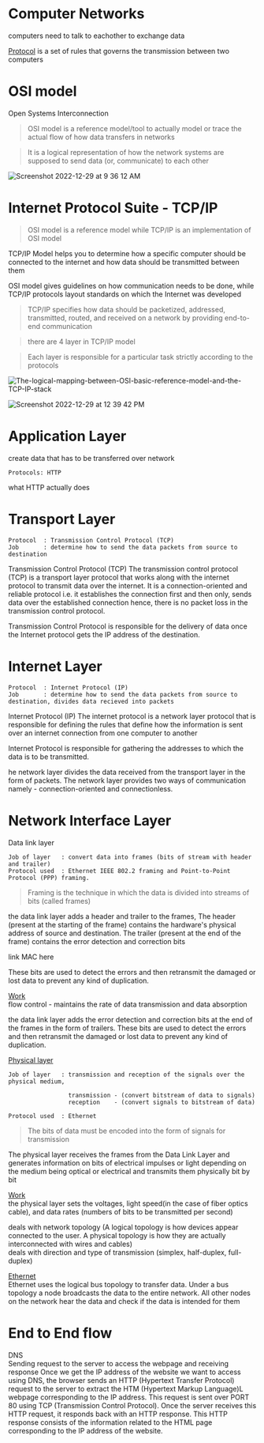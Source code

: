 # Computer Networks

computers need to talk to eachother to exchange data    

<ins>Protocol</ins> is a set of rules that governs the transmission between two computers       

# OSI model
Open Systems Interconnection
> OSI model is a reference model/tool to actually model or trace the actual flow of how data transfers in networks 

> It is a logical representation of how the network systems are supposed to send data (or, communicate) to each other  

![Screenshot 2022-12-29 at 9 36 12 AM](https://user-images.githubusercontent.com/16437905/209902138-a158630d-d749-40fa-ac7b-6895f509ed1f.png)

# Internet Protocol Suite - TCP/IP 
> OSI model is a reference model while TCP/IP is an implementation of OSI model

TCP/IP Model helps you to determine how a specific computer should be connected to the internet and how data should be transmitted between them 

OSI model gives guidelines on how communication needs to be done, while TCP/IP protocols layout standards on which the Internet was developed

> TCP/IP specifies how data should be packetized, addressed, transmitted, routed, and received on a network by providing end-to-end communication

> there are 4 layer in TCP/IP model       

> Each layer is responsible for a particular task strictly according to the protocols   

![The-logical-mapping-between-OSI-basic-reference-model-and-the-TCP-IP-stack](https://user-images.githubusercontent.com/16437905/202834288-127fcd13-48ef-433c-b7dd-5d846f79f831.jpg)

![Screenshot 2022-12-29 at 12 39 42 PM](https://user-images.githubusercontent.com/16437905/209916392-f23ef347-e173-4b8f-b455-3e5dcfd54aeb.png)

# Application Layer   
create data that has to be transferred over network  
``` 
Protocols: HTTP
```
what HTTP actually does

# Transport Layer     

```
Protocol  : Transmission Control Protocol (TCP)
Job       : determine how to send the data packets from source to destination
```

Transmission Control Protocol (TCP) The transmission control protocol (TCP) is a transport layer protocol that works along with the internet protocol to transmit data over the internet. It is a connection-oriented and reliable protocol i.e. it establishes the connection first and then only, sends data over the established connection hence, there is no packet loss in the transmission control protocol.

Transmission Control Protocol is responsible for the delivery of data once the Internet protocol gets the IP address of the destination.

# Internet Layer     

```
Protocol  : Internet Protocol (IP)
Job       : determine how to send the data packets from source to destination, divides data recieved into packets
```

Internet Protocol (IP) The internet protocol is a network layer protocol that is responsible for defining the rules that define how the information is sent over an internet connection from one computer to another    

Internet Protocol is responsible for gathering the addresses to which the data is to be transmitted.

he network layer divides the data received from the transport layer in the form of packets.
The network layer provides two ways of communication namely - connection-oriented and connectionless.


# Network Interface Layer        

Data link layer
```
Job of layer   : convert data into frames (bits of stream with header and trailer)
Protocol used  : Ethernet IEEE 802.2 framing and Point-to-Point Protocol (PPP) framing.
```
> Framing is the technique in which the data is divided into streams of bits (called frames)    

the data link layer adds a header and trailer to the frames, The header (present at the starting of the frame) contains the hardware's physical address of source and destination. The trailer (present at the end of the frame) contains the error detection and correction bits

link MAC here

These bits are used to detect the errors and then retransmit the damaged or lost data to prevent any kind of duplication.

<ins>Work</ins>   
flow control - maintains the rate of data transmission and data absorption

the data link layer adds the error detection and correction bits at the end of the frames in the form of trailers. These bits are used to detect the errors and then retransmit the damaged or lost data to prevent any kind of duplication.

<ins>Physical layer</ins>       
```
Job of layer   : transmission and reception of the signals over the physical medium, 

                 transmission - (convert bitstream of data to signals)
                 reception    - (convert signals to bitstream of data)
                 
Protocol used  : Ethernet
```

> The bits of data must be encoded into the form of signals for transmission    

The physical layer receives the frames from the Data Link Layer and generates information on bits of electrical impulses or light depending on the medium being optical or electrical and transmits them physically bit by bit    

<ins>Work</ins>   
the physical layer sets the voltages, light speed(in the case of fiber optics cable), and data rates (numbers of bits to be transmitted per second)     

deals with network topology (A logical topology is how devices appear connected to the user. A physical topology is how they are actually interconnected with wires and cables)           
deals with direction and type of transmission (simplex, half-duplex, full-duplex)   

<ins>Ethernet</ins>   
Ethernet uses the logical bus topology to transfer data. Under a bus topology a node broadcasts the data to the entire network. All other nodes on the network hear the data and check if the data is intended for them

# End to End flow

DNS   
Sending request to the server to access the webpage and receiving response Once we get the IP address of the website we want to access using DNS, the browser sends an HTTP (Hypertext Transfer Protocol) request to the server to extract the HTM (Hypertext Markup Language)L webpage corresponding to the IP address. This request is sent over PORT 80 using TCP (Transmission Control Protocol). Once the server receives this HTTP request, it responds back with an HTTP response. This HTTP response consists of the information related to the HTML page corresponding to the IP address of the website.
